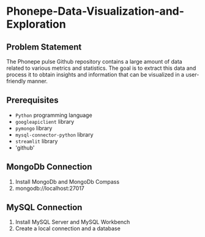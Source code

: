 # Phonepe-Data-Visualization-and-Exploration

## Problem Statement
  The Phonepe pulse Github repository contains a large amount of data related to various metrics and statistics. The goal is to extract this data and process it 
  to obtain insights and information that can be visualized in a user-friendly manner.

## Prerequisites

- `Python` programming language
- `googleapiclient` library
- `pymongo` library
- `mysql-connector-python` library
- `streamlit` library
- 'github'

## MongoDb Connection

1. Install MongoDb and MongoDb Compass
2. mongodb://localhost:27017

## MySQL Connection

1. Install MySQL Server and MySQL Workbench
2. Create a local connection and a database
